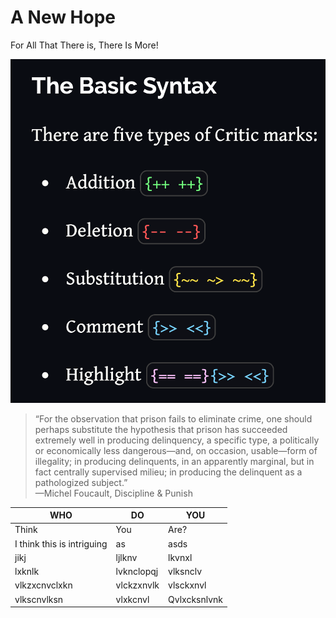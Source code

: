 # A New Hope

For All That There is, There Is More!


![less](/assets/img/critic-markup-reference.png)

> “For the observation that prison fails to eliminate crime, one should perhaps substitute the hypothesis that prison has succeeded extremely well in producing delinquency, a specific type, a politically or economically less dangerous—and, on occasion, usable—form of illegality; in producing delinquents, in an apparently marginal, but in fact centrally supervised milieu; in producing the delinquent as a pathologized subject.”<br>
—Michel Foucault, Discipline & Punish


| WHO | DO | YOU |
| --- | --- | --- |
| Think | You | Are? |
| I think this is intriguing | as | asds |
| jikj | ljlknv | lkvnxl |
| lxknlk | lvknclopqj | vlksnclv |
| vlkzxcnvclxkn | vlckzxnvlk | vlsckxnvl |
| vlkscnvlksn | vlxkcnvl | Qvlxcksnlvnk  |
